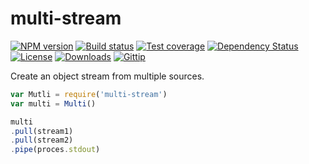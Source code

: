 
# multi-stream

[![NPM version][npm-image]][npm-url]
[![Build status][travis-image]][travis-url]
[![Test coverage][coveralls-image]][coveralls-url]
[![Dependency Status][david-image]][david-url]
[![License][license-image]][license-url]
[![Downloads][downloads-image]][downloads-url]
[![Gittip][gittip-image]][gittip-url]

Create an object stream from multiple sources.

```js
var Mutli = require('multi-stream')
var multi = Multi()

multi
.pull(stream1)
.pull(stream2)
.pipe(proces.stdout)
```

[gitter-image]: https://badges.gitter.im/stream-utils/multi-stream.png
[gitter-url]: https://gitter.im/stream-utils/multi-stream
[npm-image]: https://img.shields.io/npm/v/multi-stream.svg?style=flat-square
[npm-url]: https://npmjs.org/package/multi-stream
[github-tag]: http://img.shields.io/github/tag/stream-utils/multi-stream.svg?style=flat-square
[github-url]: https://github.com/stream-utils/multi-stream/tags
[travis-image]: https://img.shields.io/travis/stream-utils/multi-stream.svg?style=flat-square
[travis-url]: https://travis-ci.org/stream-utils/multi-stream
[coveralls-image]: https://img.shields.io/coveralls/stream-utils/multi-stream.svg?style=flat-square
[coveralls-url]: https://coveralls.io/r/stream-utils/multi-stream
[david-image]: http://img.shields.io/david/stream-utils/multi-stream.svg?style=flat-square
[david-url]: https://david-dm.org/stream-utils/multi-stream
[license-image]: http://img.shields.io/npm/l/multi-stream.svg?style=flat-square
[license-url]: LICENSE
[downloads-image]: http://img.shields.io/npm/dm/multi-stream.svg?style=flat-square
[downloads-url]: https://npmjs.org/package/multi-stream
[gittip-image]: https://img.shields.io/gratipay/jonathanong.svg?style=flat-square
[gittip-url]: https://gratipay.com/jonathanong/
